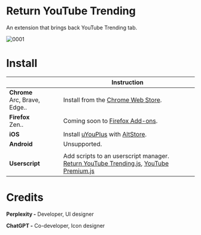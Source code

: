# Return YouTube Trending
An extension that brings back YouTube Trending tab.

![0001](https://github.com/user-attachments/assets/9502d734-2a7c-45f4-a218-66fbfaf6fd02)


# Install

|  | Instruction |
|---|---|
| **Chrome** <br>Arc, Brave, Edge.. | Install from the [Chrome Web Store](https://chromewebstore.google.com/detail/return-youtube-trending/apcbkpnopnnjaegbhnmcimmnlmmbolai). |
| **Firefox** <br>Zen.. | Coming soon to [Firefox Add-ons](https://addons.mozilla.org/firefox/addon/return-youtube-trending/). |
| **iOS** | Install [uYouPlus](https://github.com/qnblackcat/uYouPlus) with [AltStore](https://altstore.io/). |
| **Android** | Unsupported. |
|  |  |
| **Userscript** | Add scripts to an userscript manager.<br>[Return YouTube Trending.js](https://raw.githubusercontent.com/Dr-Sauce/ReturnYouTubeTrending/refs/heads/main/Return%20YouTube%20Trending.js), [YouTube Premium.js](https://raw.githubusercontent.com/Dr-Sauce/ReturnYouTubeTrending/refs/heads/main/YouTube%20Premium.js) |

# Credits
**Perplexity -** Developer, UI designer

**ChatGPT -** Co-developer, Icon designer
